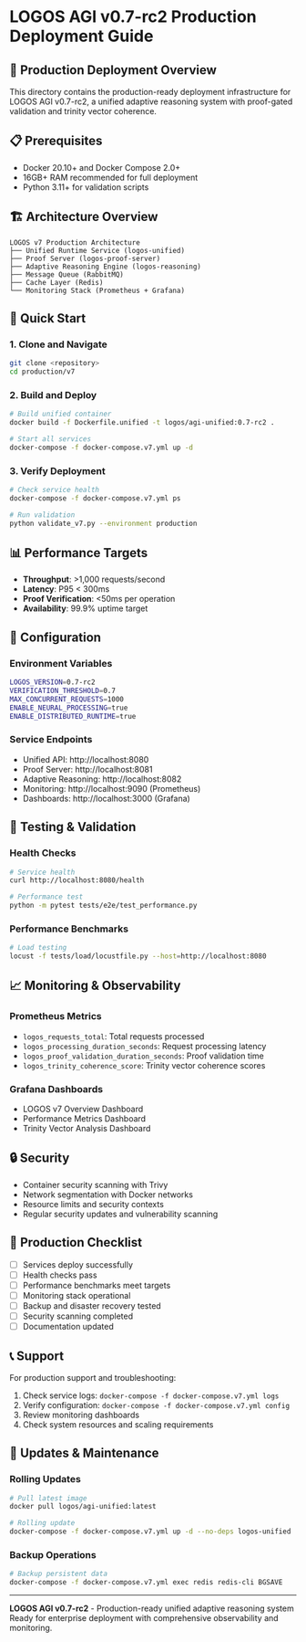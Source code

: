 # LOGOS AGI v0.7-rc2 Production Deployment Guide

## 🚀 Production Deployment Overview

This directory contains the production-ready deployment infrastructure for LOGOS AGI v0.7-rc2, a unified adaptive reasoning system with proof-gated validation and trinity vector coherence.

## 📋 Prerequisites

- Docker 20.10+ and Docker Compose 2.0+
- 16GB+ RAM recommended for full deployment
- Python 3.11+ for validation scripts

## 🏗️ Architecture Overview

```
LOGOS v7 Production Architecture
├── Unified Runtime Service (logos-unified)
├── Proof Server (logos-proof-server)
├── Adaptive Reasoning Engine (logos-reasoning)
├── Message Queue (RabbitMQ)
├── Cache Layer (Redis)
└── Monitoring Stack (Prometheus + Grafana)
```

## 🚀 Quick Start

### 1. Clone and Navigate
```bash
git clone <repository>
cd production/v7
```

### 2. Build and Deploy
```bash
# Build unified container
docker build -f Dockerfile.unified -t logos/agi-unified:0.7-rc2 .

# Start all services
docker-compose -f docker-compose.v7.yml up -d
```

### 3. Verify Deployment
```bash
# Check service health
docker-compose -f docker-compose.v7.yml ps

# Run validation
python validate_v7.py --environment production
```

## 📊 Performance Targets

- **Throughput**: >1,000 requests/second
- **Latency**: P95 < 300ms
- **Proof Verification**: <50ms per operation
- **Availability**: 99.9% uptime target

## 🔧 Configuration

### Environment Variables
```bash
LOGOS_VERSION=0.7-rc2
VERIFICATION_THRESHOLD=0.7
MAX_CONCURRENT_REQUESTS=1000
ENABLE_NEURAL_PROCESSING=true
ENABLE_DISTRIBUTED_RUNTIME=true
```

### Service Endpoints
- Unified API: http://localhost:8080
- Proof Server: http://localhost:8081
- Adaptive Reasoning: http://localhost:8082
- Monitoring: http://localhost:9090 (Prometheus)
- Dashboards: http://localhost:3000 (Grafana)

## 🧪 Testing & Validation

### Health Checks
```bash
# Service health
curl http://localhost:8080/health

# Performance test
python -m pytest tests/e2e/test_performance.py
```

### Performance Benchmarks
```bash
# Load testing
locust -f tests/load/locustfile.py --host=http://localhost:8080
```

## 📈 Monitoring & Observability

### Prometheus Metrics
- `logos_requests_total`: Total requests processed
- `logos_processing_duration_seconds`: Request processing latency
- `logos_proof_validation_duration_seconds`: Proof validation time
- `logos_trinity_coherence_score`: Trinity vector coherence scores

### Grafana Dashboards
- LOGOS v7 Overview Dashboard
- Performance Metrics Dashboard
- Trinity Vector Analysis Dashboard

## 🔒 Security

- Container security scanning with Trivy
- Network segmentation with Docker networks
- Resource limits and security contexts
- Regular security updates and vulnerability scanning

## 🚨 Production Checklist

- [ ] Services deploy successfully
- [ ] Health checks pass
- [ ] Performance benchmarks meet targets
- [ ] Monitoring stack operational
- [ ] Backup and disaster recovery tested
- [ ] Security scanning completed
- [ ] Documentation updated

## 📞 Support

For production support and troubleshooting:
1. Check service logs: `docker-compose -f docker-compose.v7.yml logs`
2. Verify configuration: `docker-compose -f docker-compose.v7.yml config`
3. Review monitoring dashboards
4. Check system resources and scaling requirements

## 🔄 Updates & Maintenance

### Rolling Updates
```bash
# Pull latest image
docker pull logos/agi-unified:latest

# Rolling update
docker-compose -f docker-compose.v7.yml up -d --no-deps logos-unified
```

### Backup Operations
```bash
# Backup persistent data
docker-compose -f docker-compose.v7.yml exec redis redis-cli BGSAVE
```

---

**LOGOS AGI v0.7-rc2** - Production-ready unified adaptive reasoning system
Ready for enterprise deployment with comprehensive observability and monitoring.
